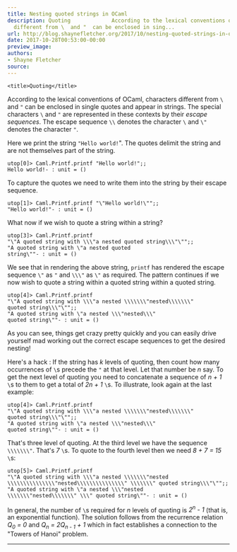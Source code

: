 ```yaml
---
title: Nesting quoted strings in OCaml
description: Quoting             According to the lexical conventions of OCaml, characters
  different from \  and "  can be enclosed in sing...
url: http://blog.shaynefletcher.org/2017/10/nesting-quoted-strings-in-ocaml.html
date: 2017-10-28T00:53:00-00:00
preview_image:
authors:
- Shayne Fletcher
source:
---
```



<html>
  <head>

    <title>Quoting</title>
  </head>
  <body>
    <p>
According to the lexical conventions of OCaml, characters different from <code class="code">\</code> and <code class="code">&quot;</code> can be enclosed in single quotes and appear in strings. The special characters <code class="code">\</code> and <code class="code">&quot;</code> are represented in these contexts by their <em>escape sequences</em>. The
escape sequence <code class="code">\\</code> denotes the character <code class="code">\</code> and <code class="code">\&quot;</code> denotes the character <code>&quot;</code>.
</p>
<p>Here we print the string <code class="code">&quot;Hello world!</code>&quot;. The quotes delimit the string and are not themselves part of the string.
</p><pre><code class="code">utop[0]&gt; <span class="constructor">Caml</span>.<span class="constructor">Printf</span>.printf <span class="string">&quot;Hello world!&quot;</span>;;
<span class="string">Hello world!</span>- : unit = ()
</code></pre>
<p>
To capture the quotes we need to write them into the string by their escape sequence.
</p><pre><code class="code">utop[1]&gt; <span class="constructor">Caml</span>.<span class="constructor">Printf</span>.printf <span class="string">&quot;\&quot;Hello world!\&quot;&quot;</span>;;
<span class="string">&quot;Hello world!&quot;</span>- : unit = ()
</code></pre>

<p>
What now if we wish to quote a string within a string?
</p><pre><code class="code">utop[3]&gt; <span class="constructor">Caml</span>.<span class="constructor">Printf</span>.printf
<span class="string">&quot;\&quot;A quoted string with \\\&quot;a nested quoted string\\\&quot;\&quot;&quot;</span>;;
<span class="string">&quot;A quoted string with \&quot;a nested quoted
string\&quot;&quot;</span>- : unit = ()
</code></pre>
<p>
We see that in rendering the above string, <code class="code">printf</code> has rendered the escape sequence <code class="code">\&quot;</code> as <code class="code">&quot;</code> and <code class="code">\\\&quot;</code> as <code class="code">\&quot;</code> as required. The pattern continues if we now wish to quote a string within a quoted string within a quoted string.
</p><pre><code class="code">utop[4]&gt; <span class="constructor">Caml</span>.<span class="constructor">Printf</span>.printf
<span class="string">&quot;\&quot;A quoted string with \\\&quot;a nested \\\\\\\&quot;nested\\\\\\\&quot;
quoted string\\\&quot;\&quot;&quot;</span>;;
<span class="string">&quot;A quoted string with \&quot;a nested \\\&quot;nested\\\&quot;
quoted string\&quot;&quot;</span>- : unit = ()
</code></pre>

<p>As you can see, things get crazy pretty quickly and you can easily drive yourself mad working out the correct escape sequences to get the desired nesting!
</p>
<p>Here's a hack : If the string has <i>k</i> levels of quoting, then count how many occurrences of <code class="code">\</code>s precede the <code class="code">&quot;</code> at that level. Let that number be <i>n</i> say. To get the next level of quoting you need to concatenate a sequence of <i>n + 1</i> <code class="code">\</code>s to them to get a total of <i>2n + 1</i> <code class="code">\</code>s. To illustrate, look again at the last example:
</p><pre><code class="code">utop[4]&gt; <span class="constructor">Caml</span>.<span class="constructor">Printf</span>.printf
<span class="string">&quot;\&quot;A quoted string with \\\&quot;a nested \\\\\\\&quot;nested\\\\\\\&quot;
quoted string\\\&quot;\&quot;&quot;</span>;;
<span class="string">&quot;A quoted string with \&quot;a nested \\\&quot;nested\\\&quot;
quoted string\&quot;&quot;</span>- : unit = ()
</code></pre>
That's three level of quoting. At the third level we have the sequence <code class="code">\\\\\\\&quot;</code>. That's <i>7</i> <code class="code">\</code>s. To quote to the fourth level then we need <i>8 + 7 = 15</i> <code class="code">\</code>s:
<pre><code class="code">utop[5]&gt; <span class="constructor">Caml</span>.<span class="constructor">Printf</span>.printf
<span class="string">&quot;\&quot;A quoted string with \\\&quot;a nested \\\\\\\&quot;nested
\\\\\\\\\\\\\\\&quot;nested\\\\\\\\\\\\\\\&quot; \\\\\\\&quot; quoted string\\\&quot;\&quot;&quot;</span>;;
<span class="string">&quot;A quoted string with \&quot;a nested \\\&quot;nested
\\\\\\\&quot;nested\\\\\\\&quot; \\\&quot; quoted string\&quot;&quot;</span>- : unit = ()
</code></pre>

<p>In general, the number of <code class="code">\</code>s required for <i>n</i> levels of quoting is <i>2<sup>n</sup> - 1</i> (that is, an exponential function). The solution follows from the recurrence relation <i>Q<sub>0</sub> = 0</i> and <i>Q<sub>n</sub> = 2Q<sub>n - 1</sub> + 1</i> which in fact establishes a connection to the &quot;Towers of Hanoi&quot; problem.
</p>
    <hr/>
  </body>
</html>
